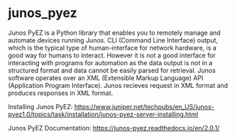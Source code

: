 # junos_pyez
Junos PyEZ is a Python library that enables you to remotely manage and automate devices running Junos. CLI (Command Line Interface) output, which is the typical type of human-interface for network hardware, is a good way for humans to interact. However it is not a good interface for interacting with programs for automation as the data output is not in a structured format and data cannot be easily parsed for retrieval. Junos software operates over an XML (Extensible Markup Language) API (Application Program Interface). Junos recieves request in XML format and produces responses in XML format. 

Installing Junos PyEZ:
https://www.juniper.net/techpubs/en_US/junos-pyez1.0/topics/task/installation/junos-pyez-server-installing.html

Junos PyEZ Documentation:
https://junos-pyez.readthedocs.io/en/2.0.1/
